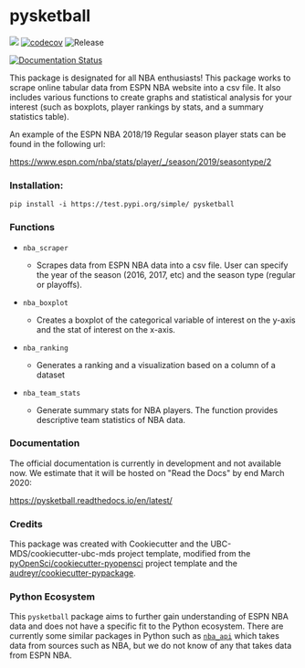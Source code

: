 # pysketball 

![](https://github.com/UBC-MDS/pysketball/workflows/build/badge.svg) [![codecov](https://codecov.io/gh/UBC-MDS/pysketball/branch/master/graph/badge.svg)](https://codecov.io/gh/UBC-MDS/pysketball) ![Release](https://github.com/UBC-MDS/pysketball/workflows/Release/badge.svg)

[![Documentation Status](https://readthedocs.org/projects/pysketball/badge/?version=latest)](https://pysketball.readthedocs.io/en/latest/?badge=latest)

This package is designated for all NBA enthusiasts! This package works
to scrape online tabular data from ESPN NBA website into a csv file. It
also includes various functions to create graphs and statistical
analysis for your interest (such as boxplots, player rankings by stats,
and a summary statistics table).

An example of the ESPN NBA 2018/19 Regular season player stats can be
found in the following url:

https://www.espn.com/nba/stats/player/_/season/2019/seasontype/2

### Installation:

```
pip install -i https://test.pypi.org/simple/ pysketball
```

### Functions
- `nba_scraper`
  * Scrapes data from ESPN NBA data into a csv file. User can specify the year of the season
  (2016, 2017, etc) and the season type (regular or playoffs).
  
- `nba_boxplot`
  * Creates a boxplot of the categorical variable of interest on the y-axis and 
   the stat of interest on the x-axis.
   
- `nba_ranking`
  * Generates a ranking and a visualization based on a column of a dataset  
  
- `nba_team_stats`
  * Generate summary stats for NBA players. The function provides descriptive team statistics of NBA data.


### Documentation
The official documentation is currently in development and not available now. We estimate that it will be hosted on "Read the Docs" by end March 2020: 

<https://pysketball.readthedocs.io/en/latest/>

### Credits
This package was created with Cookiecutter and the UBC-MDS/cookiecutter-ubc-mds project template, modified from the [pyOpenSci/cookiecutter-pyopensci](https://github.com/pyOpenSci/cookiecutter-pyopensci) project template and the [audreyr/cookiecutter-pypackage](https://github.com/audreyr/cookiecutter-pypackage).

### Python Ecosystem 

This `pysketball` package aims to further gain understanding of ESPN NBA data and does not have a specific fit to the Python ecosystem. There are currently some similar packages in Python such as [`nba_api`](https://pypi.org/project/nba-api/) which takes data from sources such as NBA, but we do not know of any that takes data from ESPN NBA.



